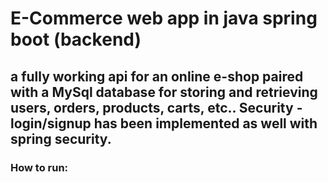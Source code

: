 # E-Commerce web app in java spring boot (backend)
## a fully working api for an online e-shop paired with a MySql database for storing and retrieving users, orders, products, carts, etc.. Security - login/signup has been implemented as well with spring security.
### How to run:
